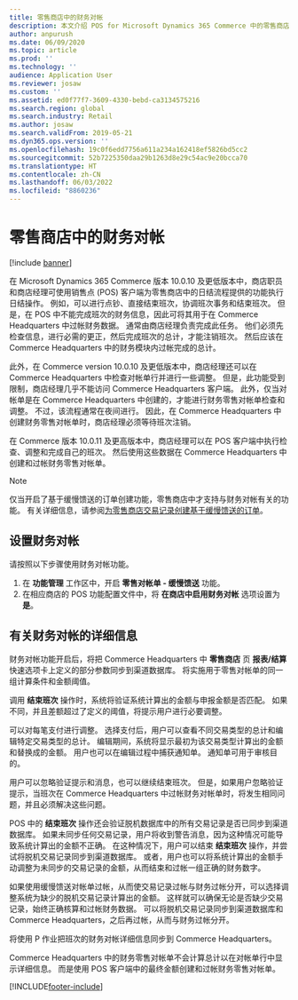 ```yaml
---
title: 零售商店中的财务对帐
description: 本文介绍 POS for Microsoft Dynamics 365 Commerce 中的零售商店财务对帐。
author: anpurush
ms.date: 06/09/2020
ms.topic: article
ms.prod: ''
ms.technology: ''
audience: Application User
ms.reviewer: josaw
ms.custom: ''
ms.assetid: ed0f77f7-3609-4330-bebd-ca3134575216
ms.search.region: global
ms.search.industry: Retail
ms.author: josaw
ms.search.validFrom: 2019-05-21
ms.dyn365.ops.version: ''
ms.openlocfilehash: 19c0f6edd7756a611a234a162418ef5826bd5cc2
ms.sourcegitcommit: 52b7225350daa29b1263d8e29c54ac9e20bcca70
ms.translationtype: HT
ms.contentlocale: zh-CN
ms.lasthandoff: 06/03/2022
ms.locfileid: "8860236"
---
```

# <a name="financial-reconciliation-in-retail-stores"></a>零售商店中的财务对帐

[!include [banner](includes/banner.md)]

在 Microsoft Dynamics 365 Commerce 版本 10.0.10 及更低版本中，商店职员和商店经理可使用销售点 (POS) 客户端为零售商店中的日结流程提供的功能执行日结操作。 例如，可以进行点钞、直接结束班次，协调班次事务和结束班次。 但是，在 POS 中不能完成班次的财务信息，因此可将其用于在 Commerce Headquarters 中过帐财务数据。 通常由商店经理负责完成此任务。 他们必须先检查信息，进行必需的更正，然后完成班次的总计，才能注销班次。 然后应该在 Commerce Headquarters 中的财务模块内过帐完成的总计。

此外，在 Commerce version 10.0.10 及更低版本中，商店经理还可以在 Commerce Headquarters 中检查对帐单行并进行一些调整。 但是，此功能受到限制，商店经理几乎不能访问 Commerce Headquarters 客户端。 此外，仅当对帐单是在 Commerce Headquarters 中创建的，才能进行财务零售对帐单检查和调整。 不过，该流程通常在夜间进行。 因此，在 Commerce Headquarters 中创建财务零售对帐单时，商店经理必须等待班次注销。

在 Commerce 版本 10.0.11 及更高版本中，商店经理可以在 POS 客户端中执行检查、调整和完成自己的班次。 然后使用这些数据在 Commerce Headquarters 中创建和过帐财务零售对帐单。

> [!NOTE]
> 仅当开启了基于缓慢馈送的订单创建功能，零售商店中才支持与财务对帐有关的功能。 有关详细信息，请参阅[为零售商店交易记录创建基于缓慢馈送的订单](trickle-feed.md)。

## <a name="set-up-financial-reconciliation"></a>设置财务对帐

请按照以下步骤使用财务对帐功能。

1. 在 **功能管理** 工作区中，开启 **零售对帐单 - 缓慢馈送** 功能。
1. 在相应商店的 POS 功能配置文件中，将 **在商店中启用财务对帐** 选项设置为 **是**。

## <a name="more-information-about-financial-reconciliation"></a>有关财务对帐的详细信息

财务对帐功能开启后，将把 Commerce Headquarters 中 **零售商店** 页 **报表/结算** 快速选项卡上定义的部分参数同步到渠道数据库。 将实施用于零售对帐单的同一组计算条件和金额阈值。

调用 **结束班次** 操作时，系统将验证系统计算出的金额与申报金额是否匹配。 如果不同，并且差额超过了定义的阈值，将提示用户进行必要调整。

可以对每笔支付进行调整。 选择支付后，用户可以查看不同交易类型的总计和编辑特定交易类型的总计。 编辑期间，系统将显示最初为该交易类型计算出的金额和替换成的金额。 用户也可以在编辑过程中捕获通知单。 通知单可用于审核目的。

用户可以忽略验证提示和消息，也可以继续结束班次。 但是，如果用户忽略验证提示，当班次在 Commerce Headquarters 中过帐财务对帐单时，将发生相同问题，并且必须解决这些问题。

POS 中的 **结束班次** 操作还会验证脱机数据库中的所有交易记录是否已同步到渠道数据库。 如果未同步任何交易记录，用户将收到警告消息，因为这种情况可能导致系统计算出的金额不正确。 在这种情况下，用户可以结束 **结束班次** 操作，并尝试将脱机交易记录同步到渠道数据库。 或者，用户也可以将系统计算出的金额手动调整为未同步的交易记录的金额，从而结束和过帐一组正确的财务数字。 

如果使用缓慢馈送对帐单过帐，从而使交易记录过帐与财务过帐分开，可以选择调整系统为缺少的脱机交易记录计算出的金额。 这样就可以确保无论是否缺少交易记录，始终正确核算和过帐财务数据。 可以将脱机交易记录同步到渠道数据库和 Commerce Headquarters，之后再过帐，从而与财务过帐分开。

将使用 P 作业把班次的财务对帐详细信息同步到 Commerce Headquarters。

Commerce Headquarters 中的财务零售对帐单不会计算总计以在对帐单行中显示详细信息。 而是使用 POS 客户端中的最终金额创建和过帐财务零售对帐单。


[!INCLUDE[footer-include](../includes/footer-banner.md)]